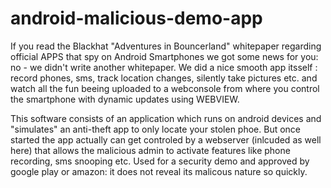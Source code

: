 android-malicious-demo-app
==========================

If you read the Blackhat "Adventures in Bouncerland" whitepaper regarding official APPS that spy on Android Smartphones we got some news for you: no - we didn't write another whitepaper. We did a nice smooth app itsself : record phones, sms, track location changes, silently take pictures etc. and watch all the fun beeing uploaded to a webconsole from where you control the smartphone with dynamic updates using WEBVIEW.

This software consists of an application which runs on android devices and "simulates" an anti-theft app to only locate your stolen phoe. But once started the app actually can get controled by a webserver (inlcuded as well here) that allows the malicious admin to activate features like phone recording, sms snooping etc. Used for a security demo and approved by google play or amazon: it does not reveal its malicous nature so quickly.
